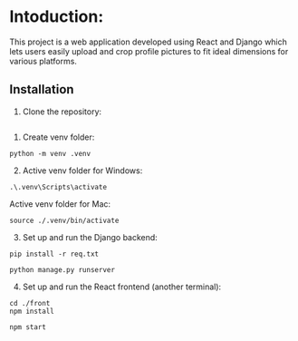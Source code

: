 # Intoduction:

This project is a web application developed using React and Django which lets users easily upload and crop profile pictures to fit ideal dimensions for various platforms.

## Installation

1. Clone the repository:
```

```
1. Create venv folder:
```
python -m venv .venv
```
2. Active venv folder for Windows:

```
.\.venv\Scripts\activate
```
Active venv folder for Mac:

```
source ./.venv/bin/activate
```

3. Set up and run the Django backend:
   
```
pip install -r req.txt

python manage.py runserver
```

4. Set up and run the React frontend (another terminal):
   
```
cd ./front
npm install

npm start
```
